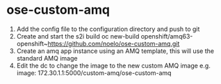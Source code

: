 # ose-custom-amq

1. Add the config file to the configuration directory and push to git
2. Create and start the s2i build oc new-build openshift/amq63-openshift~https://github.com/noelo/ose-custom-amq.git
3. Create an amq app instance using an AMQ template, this will use the standard AMQ image
4. Edit the dc to change the image to the new custom AMQ image e.g. image: 172.30.1.1:5000/custom-amq/ose-custom-amq
